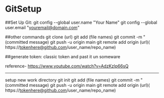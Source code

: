 # GitSetup

##Set Up Git:
git config --global user.name "Your Name"
git config --global user.email "youremail@domain.com"


##other commands
git clone (url)
git add (file names)
git commit -m "(committed message)
git push -u origin main 
git remote add origin (url)( https://tokenhere@github.com/user_name/repo_name)

##generate token:
classic token and past it un someware

reference- https://www.youtube.com/watch?v=AdzKzlp66sQ


--------------------------

setup new work directory
git init
git add (file names)
git commit -m "(committed message)
git push -u origin main 
git remote add origin (url)( https://tokenhere@github.com/user_name/repo_name)
